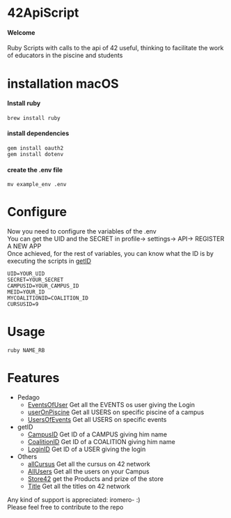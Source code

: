 # 42ApiScript
#### Welcome
Ruby Scripts with calls to the api of 42 useful, thinking to facilitate the work of educators in the piscine and students
# installation macOS
#### Install ruby
```shell
brew install ruby
```
#### install dependencies
```shell
gem install oauth2  
gem install dotenv
```
#### create the .env file
```shell
mv example_env .env
```
# Configure
Now you need to configure the variables of the .env <br>
You can get the UID and the SECRET in profile-> settings-> API-> REGISTER A NEW APP<br>
Once achieved, for the rest of variables, you can know what the ID is by executing the scripts in [getID](/getID)<br>
```env
UID=YOUR_UID
SECRET=YOUR_SECRET
CAMPUSID=YOUR_CAMPUS_ID
MEID=YOUR_ID
MYCOALITIONID=COALITION_ID
CURSUSID=9
```
# Usage
```shell
ruby NAME_RB
```
# Features
* Pedago
    * [EventsOfUser](/pedago/EventsOfUser.rb) Get all the EVENTS os user giving the Login
    * [userOnPiscine](/pedago/userOnPiscine.rb) Get all USERS on specific piscine of a campus
    * [UsersOfEvents](/pedago/UsersOfEvents.rb) Get all USERS on specific events
* getID
    * [CampusID](/getID/CampusID.rb) Get ID of a CAMPUS giving him name
    * [CoalitionID](/getID/CoalitionID.rb) Get ID of a COALITION giving him name
    * [LoginID](/getID/LoginID.rb) Get ID of a USER giving the login
* Others
    * [allCursus](allCursus.rb) Get all the cursus on 42 network
    * [AllUsers](AllUsers.rb) Get all the users on your Campus
    * [Store42](/Store42.rb) get the Products and prize of the store
    * [Title](/Title.rb)  Get all the titles on 42 network

Any kind of support is appreciated: iromero- :) <br>
Please feel free to contribute to the repo
